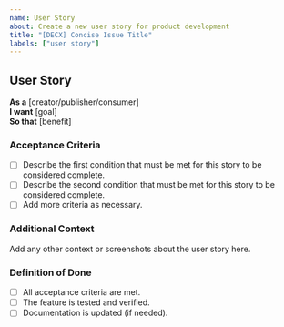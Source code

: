 ```yaml
---
name: User Story
about: Create a new user story for product development
title: "[DECX] Concise Issue Title"
labels: ["user story"]
---
```


## User Story

**As a** [creator/publisher/consumer]  
**I want** [goal]  
**So that** [benefit]

### Acceptance Criteria

- [ ] Describe the first condition that must be met for this story to be considered complete.
- [ ] Describe the second condition that must be met for this story to be considered complete.
- [ ] Add more criteria as necessary.

### Additional Context

Add any other context or screenshots about the user story here.

### Definition of Done

- [ ] All acceptance criteria are met.
- [ ] The feature is tested and verified.
- [ ] Documentation is updated (if needed).
